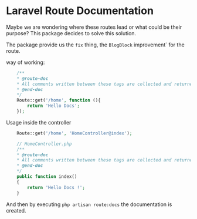 # Laravel Route Documentation
Maybe we are wondering where these routes lead or what could be their purpose?
This package decides to solve this solution.

The package provide us the `fix` thing, the `BlogBlock` improvement` for the route.

way of working:

```php
    /**
    * @route-doc 
    * All comments written between these tags are collected and returned by the filter.
    * @end-doc    
    */
    Route::get('/home', function (){
        return 'Hello Docs'; 
    });
```
Usage inside the controller

```php
    Route::get('/home', 'HomeController@index');

    // HomeController.php
    /**
    * @route-doc 
    * All comments written between these tags are collected and returned by the filter.
    * @end-doc    
    */    
    public function index()
    {
        return 'Hello Docs !';    
    }
```
And then by executing `php artisan route:docs` the documentation is created.
